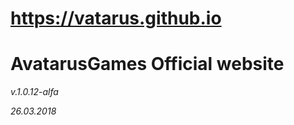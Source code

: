 # https://vatarus.github.io
AvatarusGames Official website
===================

_v.1.0.12-alfa_

_26.03.2018_
